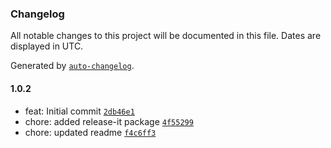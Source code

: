 ### Changelog

All notable changes to this project will be documented in this file. Dates are displayed in UTC.

Generated by [`auto-changelog`](https://github.com/CookPete/auto-changelog).

#### 1.0.2

- feat: Initial commit [`2db46e1`](https://github.com/paalamugan/paalan-tailwind-ui/commit/2db46e1177b134c2f92e69c58c2df34ad51d3673)
- chore: added release-it package [`4f55299`](https://github.com/paalamugan/paalan-tailwind-ui/commit/4f55299c4bf4a43b663b819be39236e679cbdc31)
- chore: updated readme [`f4c6ff3`](https://github.com/paalamugan/paalan-tailwind-ui/commit/f4c6ff32e326309f90c0574477663e7333159248)
